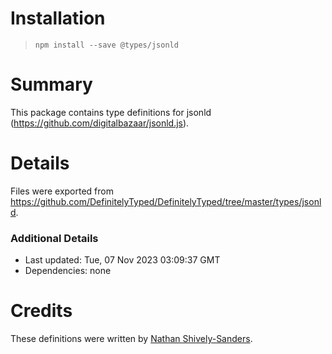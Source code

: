 # Installation
> `npm install --save @types/jsonld`

# Summary
This package contains type definitions for jsonld (https://github.com/digitalbazaar/jsonld.js).

# Details
Files were exported from https://github.com/DefinitelyTyped/DefinitelyTyped/tree/master/types/jsonld.

### Additional Details
 * Last updated: Tue, 07 Nov 2023 03:09:37 GMT
 * Dependencies: none

# Credits
These definitions were written by [Nathan Shively-Sanders](https://github.com/sandersn).
